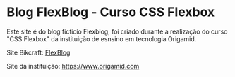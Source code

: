 # Blog FlexBlog - Curso CSS Flexbox

Este site é do blog ficticío Flexblog, foi criado durante a realização do curso "CSS Flexbox" da instituição de esnsino em tecnologia Origamid.

Site Bikcraft: <a href="https://leonardoklestadtluz.github.io/flexblog/" target="_blank">FlexBlog</a>


Site da instituição: https://www.origamid.com
